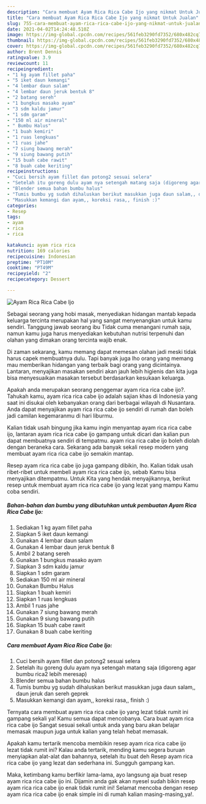 ```yaml
---
description: "Cara membuat Ayam Rica Rica Cabe Ijo yang nikmat Untuk Jualan"
title: "Cara membuat Ayam Rica Rica Cabe Ijo yang nikmat Untuk Jualan"
slug: 755-cara-membuat-ayam-rica-rica-cabe-ijo-yang-nikmat-untuk-jualan
date: 2021-04-02T14:24:48.510Z
image: https://img-global.cpcdn.com/recipes/561feb3290fd7352/680x482cq70/ayam-rica-rica-cabe-ijo-foto-resep-utama.jpg
thumbnail: https://img-global.cpcdn.com/recipes/561feb3290fd7352/680x482cq70/ayam-rica-rica-cabe-ijo-foto-resep-utama.jpg
cover: https://img-global.cpcdn.com/recipes/561feb3290fd7352/680x482cq70/ayam-rica-rica-cabe-ijo-foto-resep-utama.jpg
author: Brent Dennis
ratingvalue: 3.9
reviewcount: 11
recipeingredient:
- "1 kg ayam fillet paha"
- "5 iket daun kemangi"
- "4 lembar daun salam"
- "4 lembar daun jeruk bentuk 8"
- "2 batang sereh"
- "1 bungkus masako ayam"
- "3 sdm kaldu jamur"
- "1 sdm garam"
- "150 ml air mineral"
- " Bumbu Halus"
- "1 buah kemiri"
- "1 ruas lengkuas"
- "1 ruas jahe"
- "7 siung bawang merah"
- "9 siung bawang putih"
- "15 buah cabe rawit"
- "8 buah cabe keriting"
recipeinstructions:
- "Cuci bersih ayam fillet dan potong2 sesuai selera"
- "Setelah itu goreng dulu ayam nya setengah matang saja (digoreng agar bumbu rica2 lebih meresap)"
- "Blender semua bahan bumbu halus"
- "Tumis bumbu yg sudah dihaluskan berikut masukkan juga daun salam,, daun jeruk dan sereh geprek"
- "Masukkan kemangi dan ayam,, koreksi rasa,, finish :)"
categories:
- Resep
tags:
- ayam
- rica
- rica

katakunci: ayam rica rica 
nutrition: 169 calories
recipecuisine: Indonesian
preptime: "PT10M"
cooktime: "PT49M"
recipeyield: "2"
recipecategory: Dessert

---
```



![Ayam Rica Rica Cabe Ijo](https://img-global.cpcdn.com/recipes/561feb3290fd7352/680x482cq70/ayam-rica-rica-cabe-ijo-foto-resep-utama.jpg)

Sebagai seorang yang hobi masak, menyediakan hidangan mantab kepada keluarga tercinta merupakan hal yang sangat menyenangkan untuk kamu sendiri. Tanggung jawab seorang ibu Tidak cuma menangani rumah saja, namun kamu juga harus menyediakan kebutuhan nutrisi terpenuhi dan olahan yang dimakan orang tercinta wajib enak.

Di zaman  sekarang, kamu memang dapat memesan olahan jadi meski tidak harus capek membuatnya dulu. Tapi banyak juga lho orang yang memang mau memberikan hidangan yang terbaik bagi orang yang dicintainya. Lantaran, menyajikan masakan sendiri akan jauh lebih higienis dan kita juga bisa menyesuaikan masakan tersebut berdasarkan kesukaan keluarga. 



Apakah anda merupakan seorang penggemar ayam rica rica cabe ijo?. Tahukah kamu, ayam rica rica cabe ijo adalah sajian khas di Indonesia yang saat ini disukai oleh kebanyakan orang dari berbagai wilayah di Nusantara. Anda dapat menyajikan ayam rica rica cabe ijo sendiri di rumah dan boleh jadi camilan kegemaranmu di hari liburmu.

Kalian tidak usah bingung jika kamu ingin menyantap ayam rica rica cabe ijo, lantaran ayam rica rica cabe ijo gampang untuk dicari dan kalian pun dapat membuatnya sendiri di tempatmu. ayam rica rica cabe ijo boleh diolah dengan beraneka cara. Sekarang ada banyak sekali resep modern yang membuat ayam rica rica cabe ijo semakin mantap.

Resep ayam rica rica cabe ijo juga gampang dibikin, lho. Kalian tidak usah ribet-ribet untuk membeli ayam rica rica cabe ijo, sebab Kamu bisa menyajikan ditempatmu. Untuk Kita yang hendak menyajikannya, berikut resep untuk membuat ayam rica rica cabe ijo yang lezat yang mampu Kamu coba sendiri.

<!--inarticleads1-->

##### Bahan-bahan dan bumbu yang dibutuhkan untuk pembuatan Ayam Rica Rica Cabe Ijo:

1. Sediakan 1 kg ayam fillet paha
1. Siapkan 5 iket daun kemangi
1. Gunakan 4 lembar daun salam
1. Gunakan 4 lembar daun jeruk bentuk 8
1. Ambil 2 batang sereh
1. Gunakan 1 bungkus masako ayam
1. Siapkan 3 sdm kaldu jamur
1. Siapkan 1 sdm garam
1. Sediakan 150 ml air mineral
1. Gunakan  Bumbu Halus
1. Siapkan 1 buah kemiri
1. Siapkan 1 ruas lengkuas
1. Ambil 1 ruas jahe
1. Gunakan 7 siung bawang merah
1. Gunakan 9 siung bawang putih
1. Siapkan 15 buah cabe rawit
1. Gunakan 8 buah cabe keriting




<!--inarticleads2-->

##### Cara membuat Ayam Rica Rica Cabe Ijo:

1. Cuci bersih ayam fillet dan potong2 sesuai selera
1. Setelah itu goreng dulu ayam nya setengah matang saja (digoreng agar bumbu rica2 lebih meresap)
1. Blender semua bahan bumbu halus
1. Tumis bumbu yg sudah dihaluskan berikut masukkan juga daun salam,, daun jeruk dan sereh geprek
1. Masukkan kemangi dan ayam,, koreksi rasa,, finish :)




Ternyata cara membuat ayam rica rica cabe ijo yang lezat tidak rumit ini gampang sekali ya! Kamu semua dapat mencobanya. Cara buat ayam rica rica cabe ijo Sangat sesuai sekali untuk anda yang baru akan belajar memasak maupun juga untuk kalian yang telah hebat memasak.

Apakah kamu tertarik mencoba membikin resep ayam rica rica cabe ijo lezat tidak rumit ini? Kalau anda tertarik, mending kamu segera buruan menyiapkan alat-alat dan bahannya, setelah itu buat deh Resep ayam rica rica cabe ijo yang lezat dan sederhana ini. Sungguh gampang kan. 

Maka, ketimbang kamu berfikir lama-lama, ayo langsung aja buat resep ayam rica rica cabe ijo ini. Dijamin anda gak akan nyesel sudah bikin resep ayam rica rica cabe ijo enak tidak rumit ini! Selamat mencoba dengan resep ayam rica rica cabe ijo enak simple ini di rumah kalian masing-masing,ya!.

